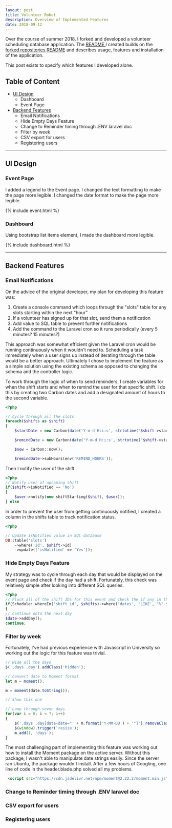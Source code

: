 ```yaml
---
layout: post
title: Volunteer Robot
description: Overview of Implemented Features
date: 2018-09-12
---
```


Over the course of summer 2018, I forked and developed a volunteer scheduling database application. The [README ](https://github.com/iamkahvi/volunteers) I created builds on the [forked repositories README](https://github.com/playasoft/volunteers) and describes usage, features and installation of the application.

This post exists to specify which features I developed alone.

## Table of Content
- [UI Design](#ui-design)
	- Dashboard
	- Event Page
- [Backend Features](#backend-features)
	- Email Notifications
	- Hide Empty Days Feature
	- Change to Reminder timing through .ENV laravel doc
	- Filter by week
	- CSV export for users
	- Registering users

<hr>

## UI Design

### Event Page

I added a legend to the Event page. I changed the text formatting to make the page more legible.
I changed the date format to make the page more legible.

{% include event.html %}

### Dashboard

Using bootstrap list items element, I made the dashboard more legible.

{% include dashboard.html %}

<hr>

## Backend Features

### Email Notifications

On the advice of the original developer, my plan for developing this feature was:

1. Create a console command which loops through the "slots" table for any slots starting within the next "hour"
2. If a volunteer has signed up for that slot, send them a notification
3. Add value to SQL table to prevent further notifications
4. Add the command to the Laravel cron so it runs periodically (every 5 minutes? 15 minutes?)

This approach was somewhat efficient given the Laravel cron would be running continuously when it wouldn't need to. Scheduling a task immediately when a user signs up instead of iterating through the table would be a better approach. Ultimately I chose to implement the feature as a simple solution using the existing schema as opposed to changing the schema and the controller logic.

To work through the logic of when to send reminders, I create variables for when the shift starts and when to remind the user for that specific
shift. I do this by creating two Carbon dates and add a designated amount of hours to the second variable.

```php
<?php

// Cycle through all the slots
foreach($shifts as $shift)
{
	$startDate = new Carbon(date('Y-m-d H:i:s', strtotime("$shift->start_date $shift->start_time")));

	$remindDate = new Carbon(date('Y-m-d H:i:s', strtotime("$shift->start_date $shift->start_time")));

	$now = Carbon::now();

	$remindDate->subHours(env('REMIND_HOURS'));

```
Then I notify the user of the shift.

```php
<?php			
// Notify user of upcoming shift
if($shift->isNotified == 'No')
{
	$user->notify(new shiftStarting($shift, $user));
} else
```

In order to prevent the user from getting continuously notified, I created a column in the shifts table to track notification status.

```php
<?php

// Update isNotifies value in SQL database
DB::table('slots')
	->where('id', $shift->id)
	->update(['isNotified' => 'Yes']);

```


### Hide Empty Days Feature

My strategy was to cycle through each day that would be displayed on the event page and check if the day had a shift.
Fortunately, this check was relatively simple after looking into different SQL queries.

```php
<?php
// Pluck all of the shift IDs for this event and check the if any in the schedule start today
if(Schedule::whereIn('shift_id', $shifts)->where('dates', 'LIKE', "%".$date->format('Y-m-d')."%")->get()->isEmpty())
{
// Continue onto the next day
$date->addDay();
continue;
```
### Filter by week

Fortunately, I've had previous experience with Javascript in University so working out the logic for this feature was trivial.

```javascript
// Hide all the days
$('.days .day').addClass('hidden');

// Convert date to Moment format
let m = moment();

m = moment(date.toString());

// Show this one

// Loop through seven days
for(var i = 0; i < 7; i++)
{
    $('.days .day[data-date="' + m.format('Y-MM-DD') + '"]').removeClass('hidden');
    $(window).trigger('resize');
    m.add(1, 'days');
}
```
The most challenging part of implementing this feature was working out how to install the Moment package on the active server. Without this package, I wasn't able to manipulate date strings easily.
Since the server ran Ubuntu, the package wouldn't install. After a few hours of Googling, one line of code in the header.blade.php
solved all my problems.

```html
 <script src="https://cdn.jsdelivr.net/npm/moment@2.22.2/moment.min.js"></script>
```

### Change to Reminder timing through .ENV laravel doc

### CSV export for users
### Registering users
